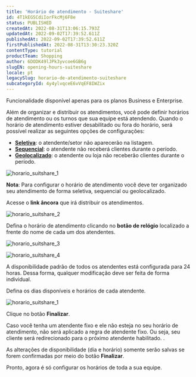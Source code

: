 ```yaml
---
title: 'Horário de atendimento - Suiteshare'
id: 4T1kEGSCdiIorFkcMj6F8e
status: PUBLISHED
createdAt: 2022-08-31T13:06:15.793Z
updatedAt: 2022-09-02T17:39:52.611Z
publishedAt: 2022-09-02T17:39:52.611Z
firstPublishedAt: 2022-08-31T13:30:23.320Z
contentType: tutorial
productTeam: Shopping
author: 6DODK49lJPk3yvcoe6GB6g
slugEN: opening-hours-suiteshare
locale: pt
legacySlug: horario-de-atendimento-suiteshare
subcategoryId: 4y4ylvqceE6vVqEF8IWZix
---
```


<div class="alert alert-danger">
  <p>Funcionalidade disponível apenas para os planos Business e Enterprise.</p>
</div>

Além de organizar e distribuir os atendimentos, você pode definir horários de atendimento ou os turnos que sua equipe está atendendo. Quando o horário de atendimento estiver desabilitado ou fora do horário, será possível realizar as seguintes opções de configurações:  
- [**Seletiva**](/pt/tutorial/seletivo--7zjQVFhGbwYZ7NW8yKRSKX): o atendente/setor não aparecerão na listagem.
- [**Sequencial**](/pt/tutorial/sequencial--212r1PKHPGdpbbRlpf2gY3): o atendente não receberá clientes durante o período.  
- [**Geolocalizado**](/pt/tutorial/geolocalizado--6XIfgaqXaPe5exQa9oVp6D): o atendente ou loja não receberão clientes durante o período. 

![horario_suitshare_1](https://images.ctfassets.net/alneenqid6w5/5SYhzGHjrNpxQbrJ93Op0b/388d8adf88bb0d50c43cccaa34bde610/horario_suitshare_1.png)

<div class="alert alert-warning">
  <p><b>Nota</b>: Para configurar o horário de atendimento você deve ter organizado seu atendimento de forma seletiva, sequencial ou geolocalizado.</p>
</div>

Acesse o **link âncora** que irá distribuir os atendimentos. 

![horario_suitshare_2](https://images.ctfassets.net/alneenqid6w5/1X3ZPHRxpt7z4KfnY9f7nn/e3e184e88340561d6df75955983ea705/horario_suitshare_2.png)

Defina o horário de atendimento clicando no **botão de relógio** localizado a frente do nome de cada um dos atendentes. 

![horario_suitshare_3](https://images.ctfassets.net/alneenqid6w5/7376i6E6WK77Ic2yFQAB2L/39bb1a2795ff771b32c26e6dc7c7d4f3/horario_suitshare_3.png)

![horario_suitshare_4](https://images.ctfassets.net/alneenqid6w5/4Wf7YIwXrwTE4InVBvoy4n/3a3961c1508758b73776cb7a071ab70a/horario_suitshare_4.png)

<div class="alert alert-danger">
  <p>A disponibilidade padrão de todos os atendentes está configurada para 24 horas. Dessa forma, qualquer modificação deve ser feita de forma individual.</p>
</div>

Defina os dias disponíveis e horários de cada atendente. 

![horario_suitshare_1](https://images.ctfassets.net/alneenqid6w5/7JZAm3Es0UcANnxWLFGX64/a6d41e127452b6b1f0cbb2e68810368c/horario_suitshare_gif.gif)

Clique no botão **Finalizar**. 

<div class="alert alert-danger">
  <p>Caso você tenha um atendente fixo e ele não esteja no seu horário de atendimento, não será aplicado a regra de atendente fixo. Ou seja, seu cliente será redirecionado para o próximo atendente habilitado. .</p>
</div>

<div class="alert alert-warning">
  <p>As alterações de disponibilidade (dia e horário) somente serão salvas se forem confirmadas por meio do botão <b>Finalizar</b>.</p>
</div>

Pronto, agora é só configurar os horários de toda a sua equipe.
